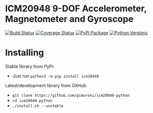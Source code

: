 # ICM20948 9-DOF Accelerometer, Magnetometer and Gyroscope

[![Build Status](https://img.shields.io/github/actions/workflow/status/pimoroni/icm20948-python/test.yml?branch=main)](https://github.com/pimoroni/icm20948-python/actions/workflows/test.yml)
[![Coverage Status](https://coveralls.io/repos/github/pimoroni/icm20948-python/badge.svg?branch=main)](https://coveralls.io/github/pimoroni/icm20948-python?branch=main)
[![PyPi Package](https://img.shields.io/pypi/v/icm20948.svg)](https://pypi.python.org/pypi/icm20948)
[![Python Versions](https://img.shields.io/pypi/pyversions/icm20948.svg)](https://pypi.python.org/pypi/icm20948)

# Installing

Stable library from PyPi:

* Just run `python3 -m pip install icm20948`

Latest/development library from GitHub:

* `git clone https://github.com/pimoroni/icm20948-python`
* `cd icm20948-python`
* `./install.sh --unstable`


